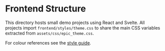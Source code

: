 # Frontend Structure

This directory hosts small demo projects using React and Svelte. All projects import
`frontend/styles/theme.css` to share the main CSS variables extracted from
`assets/css/epic_theme.css`.

For colour references see the [style guide](style-guide.md).
